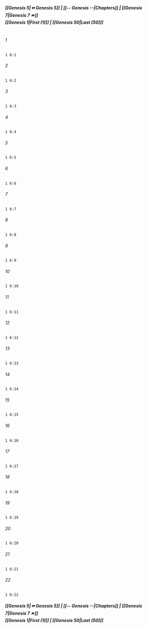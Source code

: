 
##### **[[Genesis 5|⏪ Genesis 5]] | [[-- Genesis --|Chapters]] | [[Genesis 7|Genesis 7 ⏩]]**<br>**[[Genesis 1|First (1)]] | [[Genesis 50|Last (50)]]**<br><br>

###### 1
``` verse
1 6:1
```
###### 2
``` verse
1 6:2
```
###### 3
``` verse
1 6:3
```
###### 4
``` verse
1 6:4
```
###### 5
``` verse
1 6:5
```
###### 6
``` verse
1 6:6
```
###### 7
``` verse
1 6:7
```
###### 8
``` verse
1 6:8
```
###### 9
``` verse
1 6:9
```
###### 10
``` verse
1 6:10
```
###### 11
``` verse
1 6:11
```
###### 12
``` verse
1 6:12
```
###### 13
``` verse
1 6:13
```
###### 14
``` verse
1 6:14
```
###### 15
``` verse
1 6:15
```
###### 16
``` verse
1 6:16
```
###### 17
``` verse
1 6:17
```
###### 18
``` verse
1 6:18
```
###### 19
``` verse
1 6:19
```
###### 20
``` verse
1 6:20
```
###### 21
``` verse
1 6:21
```
###### 22
``` verse
1 6:22
```

##### **[[Genesis 5|⏪ Genesis 5]] | [[-- Genesis --|Chapters]] | [[Genesis 7|Genesis 7 ⏩]]**<br>**[[Genesis 1|First (1)]] | [[Genesis 50|Last (50)]]**
